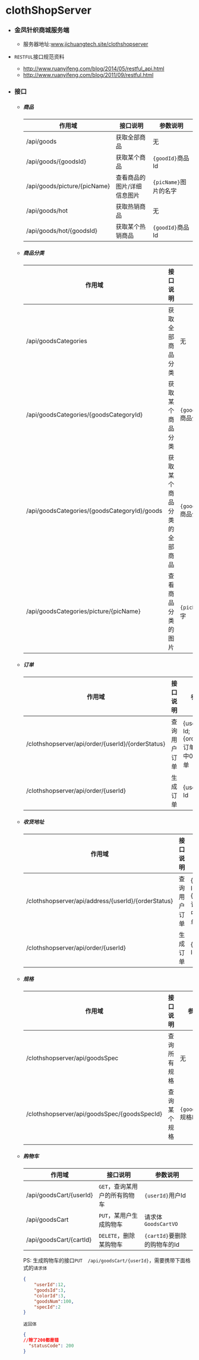 # clothShopServer
- ### 金凤针织商城服务端

  - 服务器地址:www.jichuangtech.site/clothshopserver


-  ``RESTFUL``接口规范资料
    - http://www.ruanyifeng.com/blog/2014/05/restful_api.html
    - http://www.ruanyifeng.com/blog/2011/09/restful.html


- ### 接口

  - ##### 商品

    | 作用域                          | 接口说明           | 参数说明               |
    | ---------------------------- | -------------- | ------------------ |
    | /api/goods                   | 获取全部商品         | 无                  |
    | /api/goods/{goodsId}         | 获取某个商品         | ``{goodId}``商品Id   |
    | /api/goods/picture/{picName} | 查看商品的图片/详细信息图片 | ``{picName}``图片的名字 |
    | /api/goods/hot               | 获取热销商品         | 无                  |
    | /api/goods/hot/{goodsId}     | 获取某个热销商品       | ``{goodId}``商品Id   |

  - ##### 商品分类

    | 作用域                                      | 接口说明          | 参数说明                        |
    | ---------------------------------------- | ------------- | --------------------------- |
    | /api/goodsCategories                     | 获取全部商品分类      | 无                           |
    | /api/goodsCategories/{goodsCategoryId}   | 获取某个商品分类      | ``{goodsCategoryId}``商品分类Id |
    | /api/goodsCategories/{goodsCategoryId}/goods | 获取某个商品分类的全部商品 | ``{goodsCategoryId}``商品分类Id |
    | /api/goodsCategories/picture/{picName}   | 查看商品分类的图片     | ``{picName}``图片的名字          |

  - ##### 订单

    | 作用域                                      | 接口说明   | 参数说明                                     |
    | ---------------------------------------- | ------ | ---------------------------------------- |
    | /clothshopserver/api/order/{userId}/{orderStatus} | 查询用户订单 | {userId}:用户Id;{orderStatus}:订单状态，其中0表所有订单 |
    | /clothshopserver/api/order/{userId}      | 生成订单   | {userId}:用户Id                            |

  - ##### 收货地址

    | 作用域                                      | 接口说明   | 参数说明                                     |
    | ---------------------------------------- | ------ | ---------------------------------------- |
    | /clothshopserver/api/address/{userId}/{orderStatus} | 查询用户订单 | {userId}:用户Id;{orderStatus}:订单状态，其中0表所有订单 |
    | /clothshopserver/api/order/{userId}      | 生成订单   | {userId}:用户Id                            |

  - ##### 规格

      | 作用域                                      | 接口说明   | 参数说明                  |
      | ---------------------------------------- | ------ | --------------------- |
      | /clothshopserver/api/goodsSpec           | 查询所有规格 | 无                     |
      | /clothshopserver/api/goodsSpec/{goodsSpecId} | 查询某个规格 | ``{goodsSpecId}``规格Id |
      |                                          |        |                       |

  - ##### 购物车

      | 作用域                     | 接口说明                | 参数说明                 |
      | ----------------------- | ------------------- | -------------------- |
      | /api/goodsCart/{userId} | ``GET``，查询某用户的所有购物车 | ``{userId}``用户Id     |
      | /api/goodsCart          | ``PUT``，某用户生成购物车    | 请求体``GoodsCartVO``   |
      | /api/goodsCart/{cartId} | ``DELETE``，删除某购物车   | `{cartId}`要删除的购物车的Id |

      PS:  生成购物车的接口``PUT  /api/goodsCart/{userId}``，需要携带下面格式的``请求体``

      ```json
      {
          "userId":12,
          "goodsId":3,
          "colorId":3,
          "goodsNum":100,
          "specId":2
      }
      ```

      ``返回体``

      ```json
      {
      //除了200都是错
        "statusCode": 200
      }
      ```

      ​